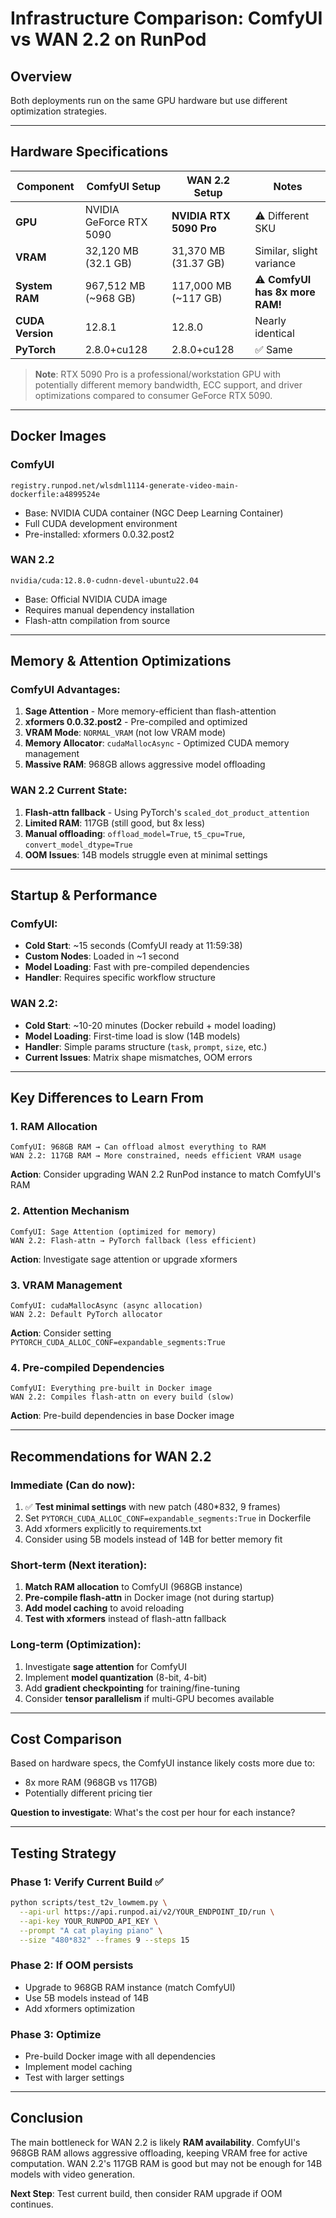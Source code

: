 # Infrastructure Comparison: ComfyUI vs WAN 2.2 on RunPod

## Overview
Both deployments run on the same GPU hardware but use different optimization strategies.

---

## Hardware Specifications

| Component | ComfyUI Setup | WAN 2.2 Setup | Notes |
|-----------|---------------|---------------|-------|
| **GPU** | NVIDIA GeForce RTX 5090 | **NVIDIA RTX 5090 Pro** | ⚠️ Different SKU |
| **VRAM** | 32,120 MB (32.1 GB) | 31,370 MB (31.37 GB) | Similar, slight variance |
| **System RAM** | 967,512 MB (~968 GB) | 117,000 MB (~117 GB) | ⚠️ **ComfyUI has 8x more RAM!** |
| **CUDA Version** | 12.8.1 | 12.8.0 | Nearly identical |
| **PyTorch** | 2.8.0+cu128 | 2.8.0+cu128 | ✅ Same |

> **Note**: RTX 5090 Pro is a professional/workstation GPU with potentially different memory bandwidth, ECC support, and driver optimizations compared to consumer GeForce RTX 5090.

---

## Docker Images

### ComfyUI
```
registry.runpod.net/wlsdml1114-generate-video-main-dockerfile:a4899524e
```
- Base: NVIDIA CUDA container (NGC Deep Learning Container)
- Full CUDA development environment
- Pre-installed: xformers 0.0.32.post2

### WAN 2.2
```
nvidia/cuda:12.8.0-cudnn-devel-ubuntu22.04
```
- Base: Official NVIDIA CUDA image
- Requires manual dependency installation
- Flash-attn compilation from source

---

## Memory & Attention Optimizations

### ComfyUI Advantages:
1. **Sage Attention** - More memory-efficient than flash-attention
2. **xformers 0.0.32.post2** - Pre-compiled and optimized
3. **VRAM Mode**: `NORMAL_VRAM` (not low VRAM mode)
4. **Memory Allocator**: `cudaMallocAsync` - Optimized CUDA memory management
5. **Massive RAM**: 968GB allows aggressive model offloading

### WAN 2.2 Current State:
1. **Flash-attn fallback** - Using PyTorch's `scaled_dot_product_attention`
2. **Limited RAM**: 117GB (still good, but 8x less)
3. **Manual offloading**: `offload_model=True`, `t5_cpu=True`, `convert_model_dtype=True`
4. **OOM Issues**: 14B models struggle even at minimal settings

---

## Startup & Performance

### ComfyUI:
- **Cold Start**: ~15 seconds (ComfyUI ready at 11:59:38)
- **Custom Nodes**: Loaded in ~1 second
- **Model Loading**: Fast with pre-compiled dependencies
- **Handler**: Requires specific workflow structure

### WAN 2.2:
- **Cold Start**: ~10-20 minutes (Docker rebuild + model loading)
- **Model Loading**: First-time load is slow (14B models)
- **Handler**: Simple params structure (`task`, `prompt`, `size`, etc.)
- **Current Issues**: Matrix shape mismatches, OOM errors

---

## Key Differences to Learn From

### 1. RAM Allocation
```
ComfyUI: 968GB RAM → Can offload almost everything to RAM
WAN 2.2: 117GB RAM → More constrained, needs efficient VRAM usage
```

**Action**: Consider upgrading WAN 2.2 RunPod instance to match ComfyUI's RAM

### 2. Attention Mechanism
```
ComfyUI: Sage Attention (optimized for memory)
WAN 2.2: Flash-attn → PyTorch fallback (less efficient)
```

**Action**: Investigate sage attention or upgrade xformers

### 3. VRAM Management
```
ComfyUI: cudaMallocAsync (async allocation)
WAN 2.2: Default PyTorch allocator
```

**Action**: Consider setting `PYTORCH_CUDA_ALLOC_CONF=expandable_segments:True`

### 4. Pre-compiled Dependencies
```
ComfyUI: Everything pre-built in Docker image
WAN 2.2: Compiles flash-attn on every build (slow)
```

**Action**: Pre-build dependencies in base Docker image

---

## Recommendations for WAN 2.2

### Immediate (Can do now):
1. ✅ **Test minimal settings** with new patch (480*832, 9 frames)
2. Set `PYTORCH_CUDA_ALLOC_CONF=expandable_segments:True` in Dockerfile
3. Add xformers explicitly to requirements.txt
4. Consider using 5B models instead of 14B for better memory fit

### Short-term (Next iteration):
1. **Match RAM allocation** to ComfyUI (968GB instance)
2. **Pre-compile flash-attn** in Docker image (not during startup)
3. **Add model caching** to avoid reloading
4. **Test with xformers** instead of flash-attn fallback

### Long-term (Optimization):
1. Investigate **sage attention** for ComfyUI
2. Implement **model quantization** (8-bit, 4-bit)
3. Add **gradient checkpointing** for training/fine-tuning
4. Consider **tensor parallelism** if multi-GPU becomes available

---

## Cost Comparison

Based on hardware specs, the ComfyUI instance likely costs more due to:
- 8x more RAM (968GB vs 117GB)
- Potentially different pricing tier

**Question to investigate**: What's the cost per hour for each instance?

---

## Testing Strategy

### Phase 1: Verify Current Build ✅
```bash
python scripts/test_t2v_lowmem.py \
  --api-url https://api.runpod.ai/v2/YOUR_ENDPOINT_ID/run \
  --api-key YOUR_RUNPOD_API_KEY \
  --prompt "A cat playing piano" \
  --size "480*832" --frames 9 --steps 15
```

### Phase 2: If OOM persists
- Upgrade to 968GB RAM instance (match ComfyUI)
- Use 5B models instead of 14B
- Add xformers optimization

### Phase 3: Optimize
- Pre-build Docker image with all dependencies
- Implement model caching
- Test with larger settings

---

## Conclusion

The main bottleneck for WAN 2.2 is likely **RAM availability**. ComfyUI's 968GB RAM allows aggressive offloading, keeping VRAM free for active computation. WAN 2.2's 117GB RAM is good but may not be enough for 14B models with video generation.

**Next Step**: Test current build, then consider RAM upgrade if OOM continues.
